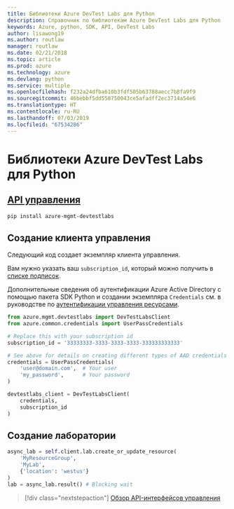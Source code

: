 ```yaml
---
title: Библиотеки Azure DevTest Labs для Python
description: Справочник по библиотекам Azure DevTest Labs для Python
keywords: Azure, python, SDK, API, DevTest Labs
author: lisawong19
ms.author: routlaw
manager: routlaw
ms.date: 02/21/2018
ms.topic: article
ms.prod: azure
ms.technology: azure
ms.devlang: python
ms.service: multiple
ms.openlocfilehash: f232a24dfba610b3fdf505b63788aecc7b8fa9f9
ms.sourcegitcommit: 46bebbf5dd558750043ce5afadff2ec3714a54e6
ms.translationtype: HT
ms.contentlocale: ru-RU
ms.lasthandoff: 07/03/2019
ms.locfileid: "67534286"
---
```

# <a name="azure-devtest-labs-libraries-for-python"></a>Библиотеки Azure DevTest Labs для Python

## <a name="management-apipythonapioverviewazuredevtestlabsmanagement"></a>[API управления](/python/api/overview/azure/devtestlabs/management)

```bash
pip install azure-mgmt-devtestlabs
```

## <a name="create-the-management-client"></a>Создание клиента управления

Следующий код создает экземпляр клиента управления.

Вам нужно указать ваш ``subscription_id``, который можно получить в [списке подписок](https://manage.windowsazure.com/#Workspaces/AdminTasks/SubscriptionMapping).

Дополнительные сведения об аутентификации Azure Active Directory с помощью пакета SDK Python и создании экземпляра ``Credentials`` см. в руководстве по [аутентификации управления ресурсами](/python/azure/python-sdk-azure-authenticate).

```python
from azure.mgmt.devtestlabs import DevTestLabsClient
from azure.common.credentials import UserPassCredentials

# Replace this with your subscription id
subscription_id = '33333333-3333-3333-3333-333333333333'

# See above for details on creating different types of AAD credentials
credentials = UserPassCredentials(
    'user@domain.com',  # Your user
    'my_password',      # Your password
)

devtestlabs_client = DevTestLabsClient(
    credentials,
    subscription_id
)
```

## <a name="create-lab"></a>Создание лаборатории

```python
async_lab = self.client.lab.create_or_update_resource(
    'MyResourceGroup',
    'MyLab',
    {'location': 'westus'}
)
lab = async_lab.result() # Blocking wait
```

> [!div class="nextstepaction"]
> [Обзор API-интерфейсов управления](/python/api/overview/azure/devtestlabs/management)
